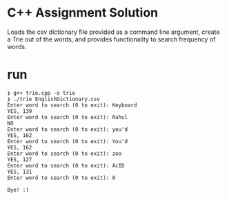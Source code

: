# C++ Assignment Solution
 
Loads the csv dictionary file provided as a command line argument, create a Trie out of the words, and provides functionality to search frequency of words.

# run

```
❯ g++ trie.cpp -o trie
❯ ./trie EnglishDictionary.csv
Enter word to search (0 to exit): Keyboard
YES, 139
Enter word to search (0 to exit): Rahul
NO
Enter word to search (0 to exit): you'd
YES, 162
Enter word to search (0 to exit): You'd 
YES, 162
Enter word to search (0 to exit): zoo
YES, 127
Enter word to search (0 to exit): AcID
YES, 131
Enter word to search (0 to exit): 0

Bye! :)
```

